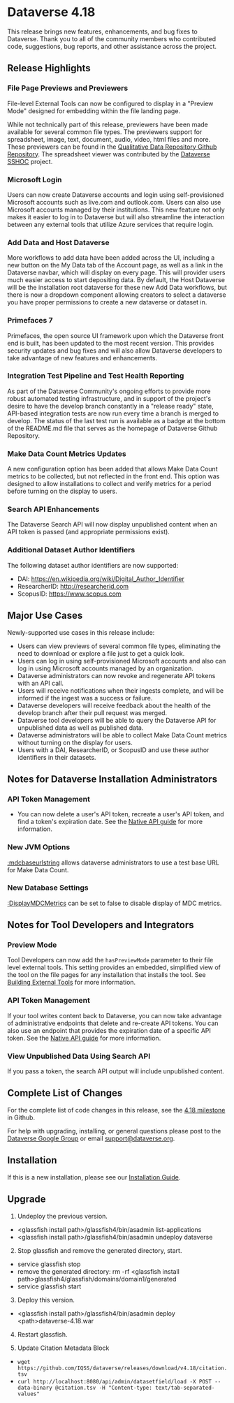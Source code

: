 # Dataverse 4.18

This release brings new features, enhancements, and bug fixes to Dataverse. Thank you to all of the community members who contributed code, suggestions, bug reports, and other assistance across the project.

## Release Highlights

### File Page Previews and Previewers

File-level External Tools can now be configured to display in a "Preview Mode" designed for embedding within the file landing page.

While not technically part of this release, previewers have been made available for several common file types. The previewers support for spreadsheet, image, text, document, audio, video, html files and more. These previewers can be found in the <a href="https://github.com/QualitativeDataRepository/dataverse-previewers">Qualitative Data Repository Github Repository</a>. The spreadsheet viewer was contributed by the [Dataverse SSHOC][] project.

[Dataverse SSHOC]: https://www.sshopencloud.eu/news/developing-sshoc-dataverse

### Microsoft Login

Users can now create Dataverse accounts and login using self-provisioned Microsoft accounts such as live.com and outlook.com. Users can also use Microsoft accounts managed by their institutions. This new feature not only makes it easier to log in to Dataverse but will also streamline the interaction between any external tools that utilize Azure services that require login.

### Add Data and Host Dataverse

More workflows to add data have been added across the UI, including a new button on the My Data tab of the Account page, as well as a link in the Dataverse navbar, which will display on every page. This will provider users much easier access to start depositing data. By default, the Host Dataverse will be the installation root dataverse for these new Add Data workflows, but there is now a dropdown component allowing creators to select a dataverse you have proper permissions to create a new dataverse or dataset in.

### Primefaces 7

Primefaces, the open source UI framework upon which the Dataverse front end is built, has been updated to the most recent version. This provides security updates and bug fixes and will also allow Dataverse developers to take advantage of new features and enhancements.

### Integration Test Pipeline and Test Health Reporting

As part of the Dataverse Community's ongoing efforts to provide more robust automated testing infrastructure, and in support of the project's desire to have the develop branch constantly in a "release ready" state, API-based integration tests are now run every time a branch is merged to develop. The status of the last test run is available as a badge at the bottom of the README.md file that serves as the homepage of Dataverse Github Repository.

### Make Data Count Metrics Updates

A new configuration option has been added that allows Make Data Count metrics to be collected, but not reflected in the front end. This option was designed to allow installations to collect and verify metrics for a period before turning on the display to users.

### Search API Enhancements

The Dataverse Search API will now display unpublished content when an API token is passed (and appropriate permissions exist).

### Additional Dataset Author Identifiers

The following dataset author identifiers are now supported:

- DAI: https://en.wikipedia.org/wiki/Digital_Author_Identifier
- ResearcherID: http://researcherid.com
- ScopusID: https://www.scopus.com

## Major Use Cases

Newly-supported use cases in this release include:

- Users can view previews of several common file types, eliminating the need to download or explore a file just to get a quick look.
- Users can log in using self-provisioned Microsoft accounts and also can log in using Microsoft accounts managed by an organization.
- Dataverse administrators can now revoke and regenerate API tokens with an API call.
- Users will receive notifications when their ingests complete, and will be informed if the ingest was a success or failure.
- Dataverse developers will receive feedback about the health of the develop branch after their pull request was merged.
- Dataverse tool developers will be able to query the Dataverse API for unpublished data as well as published data.
- Dataverse administrators will be able to collect Make Data Count metrics without turning on the display for users.
- Users with a DAI, ResearcherID, or ScopusID and use these author identifiers in their datasets.

## Notes for Dataverse Installation Administrators

### API Token Management

- You can now delete a user's API token, recreate a user's API token, and find a token's expiration date. See the <a href="http://guides.dataverse.org/en/4.18/api/native-api.html">Native API guide</a> for more information.

### New JVM Options

[:mdcbaseurlstring](http://guides.dataverse.org/en/4.18/installation/config.html#mdcbaseurlstring) allows dataverse administrators to use a test base URL for Make Data Count.

### New Database Settings

[:DisplayMDCMetrics](http://guides.dataverse.org/en/4.18/installation/config.html#DisplayMDCMetrics) can be set to false to disable display of MDC metrics.

## Notes for Tool Developers and Integrators

### Preview Mode

Tool Developers can now add the `hasPreviewMode` parameter to their file level external tools. This setting provides an embedded, simplified view of the tool on the file pages for any installation that installs the tool. See <a href="http://guides.dataverse.org/en/4.18/api/external-tools.html">Building External Tools</a> for more information.

### API Token Management

If your tool writes content back to Dataverse, you can now take advantage of administrative endpoints that delete and re-create API tokens. You can also use an endpoint that provides the expiration date of a specific API token. See the <a href="http://guides.dataverse.org/en/4.18/api/native-api.html">Native API guide</a> for more information.

### View Unpublished Data Using Search API

If you pass a token, the search API output will include unpublished content.

## Complete List of Changes

For the complete list of code changes in this release, see the <a href="https://github.com/IQSS/dataverse/milestone/85?closed=1">4.18 milestone</a> in Github.

For help with upgrading, installing, or general questions please post to the <a href="https://groups.google.com/forum/#!forum/dataverse-community">Dataverse Google Group</a> or email support@dataverse.org.

## Installation

If this is a new installation, please see our <a href="http://guides.dataverse.org/en/4.18/installation/">Installation Guide</a>.

## Upgrade

1. Undeploy the previous version.

- &lt;glassfish install path&gt;/glassfish4/bin/asadmin list-applications
- &lt;glassfish install path&gt;/glassfish4/bin/asadmin undeploy dataverse

2. Stop glassfish and remove the generated directory, start.

- service glassfish stop
- remove the generated directory: rm -rf &lt;glassfish install path&gt;glassfish4/glassfish/domains/domain1/generated
- service glassfish start

3. Deploy this version.

- &lt;glassfish install path&gt;/glassfish4/bin/asadmin deploy &lt;path&gt;dataverse-4.18.war

4. Restart glassfish.

5. Update Citation Metadata Block

- `wget https://github.com/IQSS/dataverse/releases/download/v4.18/citation.tsv`
- `curl http://localhost:8080/api/admin/datasetfield/load -X POST --data-binary @citation.tsv -H "Content-type: text/tab-separated-values"`
